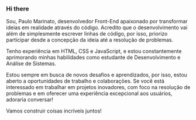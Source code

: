 ### Hi there 

Sou, Paulo Marinato, desenvolvedor Front-End apaixonado por transformar ideias em realidade através do código. Acredito que o desenvolvimento vai além de simplesmente escrever linhas de código, por isso, priorizo participar desde a concepção da ideia até a resolução de problemas.

Tenho experiência em HTML, CSS e JavaScript, e estou constantemente aprimorando minhas habilidades como estudante de Desenvolvimento e Análise de Sistemas. 

Estou sempre em busca de novos desafios e aprendizados, por isso, estou aberto a oportunidades de trabalho e colaborações. Se você está interessado em trabalhar em projetos inovadores, com foco na resolução de problemas e em oferecer uma experiência excepcional aos usuários, adoraria conversar!

Vamos construir coisas incríveis juntos!

